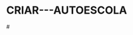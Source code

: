 # CRIAR---AUTOESCOLA
#<div id="ra-verified-seal"><script type="text/javascript" id="ra-embed-verified-seal" src="https://s3.amazonaws.com/raichu-beta/ra-verified/bundle.js" data-id="SHB2eGVjWEpLMUJYcVplZTpjZW50cm8tZGUtZm9ybWFjYW8tZGUtY29uZHV0b3Jlcy1hcHJvdmFkby1sdGRh" data-target="ra-verified-seal" data-model="1"></script></div>
